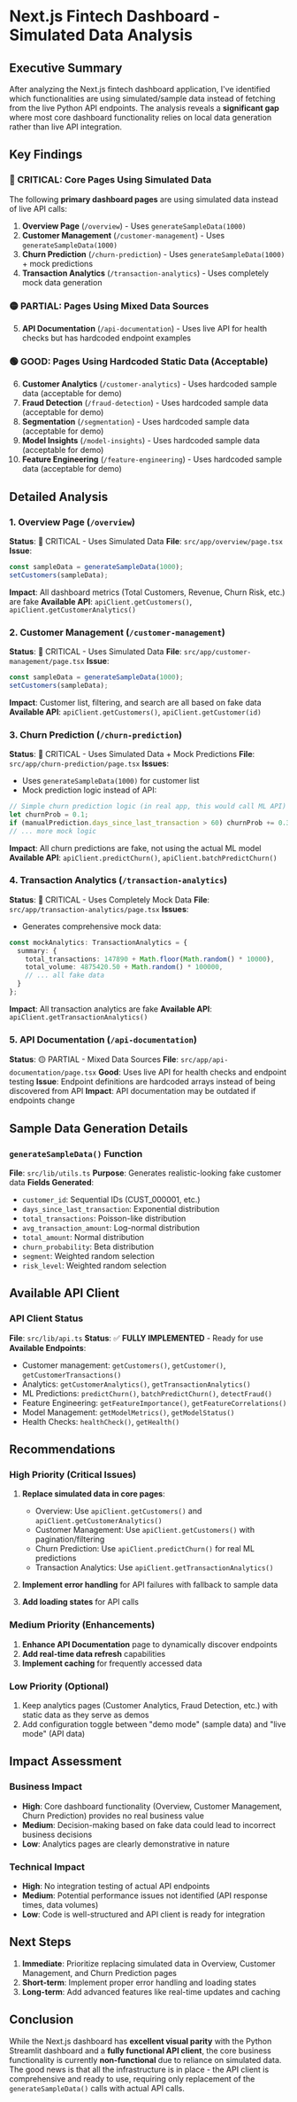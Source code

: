 # Next.js Fintech Dashboard - Simulated Data Analysis

## Executive Summary

After analyzing the Next.js fintech dashboard application, I've identified which functionalities are using simulated/sample data instead of fetching from the live Python API endpoints. The analysis reveals a **significant gap** where most core dashboard functionality relies on local data generation rather than live API integration.

## Key Findings

### 🔴 CRITICAL: Core Pages Using Simulated Data

The following **primary dashboard pages** are using simulated data instead of live API calls:

1. **Overview Page** (`/overview`) - Uses `generateSampleData(1000)`
2. **Customer Management** (`/customer-management`) - Uses `generateSampleData(1000)`  
3. **Churn Prediction** (`/churn-prediction`) - Uses `generateSampleData(1000)` + mock predictions
4. **Transaction Analytics** (`/transaction-analytics`) - Uses completely mock data generation

### 🟡 PARTIAL: Pages Using Mixed Data Sources

5. **API Documentation** (`/api-documentation`) - Uses live API for health checks but has hardcoded endpoint examples

### 🟢 GOOD: Pages Using Hardcoded Static Data (Acceptable)

6. **Customer Analytics** (`/customer-analytics`) - Uses hardcoded sample data (acceptable for demo)
7. **Fraud Detection** (`/fraud-detection`) - Uses hardcoded sample data (acceptable for demo)
8. **Segmentation** (`/segmentation`) - Uses hardcoded sample data (acceptable for demo)
9. **Model Insights** (`/model-insights`) - Uses hardcoded sample data (acceptable for demo)
10. **Feature Engineering** (`/feature-engineering`) - Uses hardcoded sample data (acceptable for demo)

## Detailed Analysis

### 1. Overview Page (`/overview`)
**Status**: 🔴 CRITICAL - Uses Simulated Data
**File**: `src/app/overview/page.tsx`
**Issue**: 
```typescript
const sampleData = generateSampleData(1000);
setCustomers(sampleData);
```
**Impact**: All dashboard metrics (Total Customers, Revenue, Churn Risk, etc.) are fake
**Available API**: `apiClient.getCustomers()`, `apiClient.getCustomerAnalytics()`

### 2. Customer Management (`/customer-management`)
**Status**: 🔴 CRITICAL - Uses Simulated Data
**File**: `src/app/customer-management/page.tsx`
**Issue**: 
```typescript
const sampleData = generateSampleData(1000);
setCustomers(sampleData);
```
**Impact**: Customer list, filtering, and search are all based on fake data
**Available API**: `apiClient.getCustomers()`, `apiClient.getCustomer(id)`

### 3. Churn Prediction (`/churn-prediction`)
**Status**: 🔴 CRITICAL - Uses Simulated Data + Mock Predictions
**File**: `src/app/churn-prediction/page.tsx`
**Issues**: 
- Uses `generateSampleData(1000)` for customer list
- Mock prediction logic instead of API:
```typescript
// Simple churn prediction logic (in real app, this would call ML API)
let churnProb = 0.1;
if (manualPrediction.days_since_last_transaction > 60) churnProb += 0.3;
// ... more mock logic
```
**Impact**: All churn predictions are fake, not using the actual ML model
**Available API**: `apiClient.predictChurn()`, `apiClient.batchPredictChurn()`

### 4. Transaction Analytics (`/transaction-analytics`)
**Status**: 🔴 CRITICAL - Uses Completely Mock Data
**File**: `src/app/transaction-analytics/page.tsx`
**Issues**: 
- Generates comprehensive mock data:
```typescript
const mockAnalytics: TransactionAnalytics = {
  summary: {
    total_transactions: 147890 + Math.floor(Math.random() * 10000),
    total_volume: 4875420.50 + Math.random() * 100000,
    // ... all fake data
  }
};
```
**Impact**: All transaction analytics are fake
**Available API**: `apiClient.getTransactionAnalytics()`

### 5. API Documentation (`/api-documentation`)
**Status**: 🟡 PARTIAL - Mixed Data Sources
**File**: `src/app/api-documentation/page.tsx`
**Good**: Uses live API for health checks and endpoint testing
**Issue**: Endpoint definitions are hardcoded arrays instead of being discovered from API
**Impact**: API documentation may be outdated if endpoints change

## Sample Data Generation Details

### `generateSampleData()` Function
**File**: `src/lib/utils.ts`
**Purpose**: Generates realistic-looking fake customer data
**Fields Generated**:
- `customer_id`: Sequential IDs (CUST_000001, etc.)
- `days_since_last_transaction`: Exponential distribution
- `total_transactions`: Poisson-like distribution
- `avg_transaction_amount`: Log-normal distribution
- `total_amount`: Normal distribution
- `churn_probability`: Beta distribution
- `segment`: Weighted random selection
- `risk_level`: Weighted random selection

## Available API Client

### API Client Status
**File**: `src/lib/api.ts`
**Status**: ✅ **FULLY IMPLEMENTED** - Ready for use
**Available Endpoints**:
- Customer management: `getCustomers()`, `getCustomer()`, `getCustomerTransactions()`
- Analytics: `getCustomerAnalytics()`, `getTransactionAnalytics()`
- ML Predictions: `predictChurn()`, `batchPredictChurn()`, `detectFraud()`
- Feature Engineering: `getFeatureImportance()`, `getFeatureCorrelations()`
- Model Management: `getModelMetrics()`, `getModelStatus()`
- Health Checks: `healthCheck()`, `getHealth()`

## Recommendations

### High Priority (Critical Issues)
1. **Replace simulated data in core pages**:
   - Overview: Use `apiClient.getCustomers()` and `apiClient.getCustomerAnalytics()`
   - Customer Management: Use `apiClient.getCustomers()` with pagination/filtering
   - Churn Prediction: Use `apiClient.predictChurn()` for real ML predictions
   - Transaction Analytics: Use `apiClient.getTransactionAnalytics()`

2. **Implement error handling** for API failures with fallback to sample data

3. **Add loading states** for API calls

### Medium Priority (Enhancements)
1. **Enhance API Documentation** page to dynamically discover endpoints
2. **Add real-time data refresh** capabilities
3. **Implement caching** for frequently accessed data

### Low Priority (Optional)
1. Keep analytics pages (Customer Analytics, Fraud Detection, etc.) with static data as they serve as demos
2. Add configuration toggle between "demo mode" (sample data) and "live mode" (API data)

## Impact Assessment

### Business Impact
- **High**: Core dashboard functionality (Overview, Customer Management, Churn Prediction) provides no real business value
- **Medium**: Decision-making based on fake data could lead to incorrect business decisions
- **Low**: Analytics pages are clearly demonstrative in nature

### Technical Impact
- **High**: No integration testing of actual API endpoints
- **Medium**: Potential performance issues not identified (API response times, data volumes)
- **Low**: Code is well-structured and API client is ready for integration

## Next Steps

1. **Immediate**: Prioritize replacing simulated data in Overview, Customer Management, and Churn Prediction pages
2. **Short-term**: Implement proper error handling and loading states
3. **Long-term**: Add advanced features like real-time updates and caching

## Conclusion

While the Next.js dashboard has **excellent visual parity** with the Python Streamlit dashboard and a **fully functional API client**, the core business functionality is currently **non-functional** due to reliance on simulated data. The good news is that all the infrastructure is in place - the API client is comprehensive and ready to use, requiring only replacement of the `generateSampleData()` calls with actual API calls.
